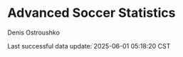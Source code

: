 # Advanced Soccer Statistics
Denis Ostroushko

<!-- gfm -->

Last successful data update: 2025-06-01 05:18:20 CST
